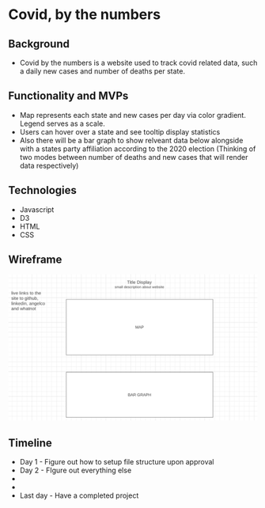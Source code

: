 # Covid, by the numbers

## Background
+ Covid by the numbers is a website used to track covid related data, such a daily new cases and number of deaths per state.

## Functionality and MVPs
+ Map represents each state and new cases per day via color gradient. Legend serves as a scale.
+ Users can hover over a state and see tooltip display statistics
+ Also there will be a bar graph to show relveant data below alongside with a states party affiliation according to the 2020 election (Thinking of two modes between number of deaths and new cases that will render data respectively) 

## Technologies
+ Javascript
+ D3
+ HTML
+ CSS

## Wireframe
![Wireframe](./wireframe.png)

## Timeline
+ Day 1 - Figure out how to setup file structure upon approval
+ Day 2 - FIgure out everything else
+
+
+ Last day - Have a completed project
